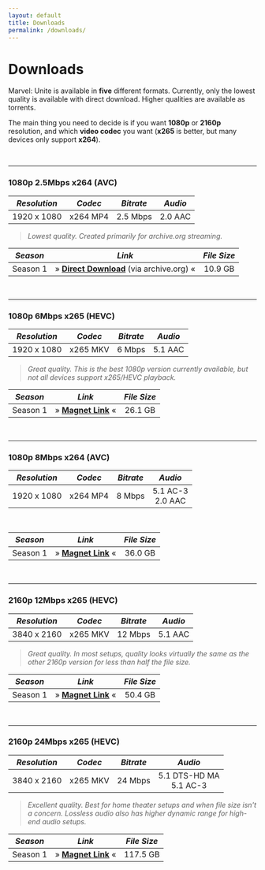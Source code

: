 ```yaml
---
layout: default
title: Downloads
permalink: /downloads/
---
```


# Downloads

Marvel: Unite is available in **five** different formats. Currently, only the lowest quality is available with direct download. Higher qualities are available as torrents.

The main thing you need to decide is if you want **1080p** or **2160p** resolution, and which **video codec** you want (**x265** is better, but many devices only support **x264**).

<br />

* * *

### 1080p 2.5Mbps x264 (AVC)

| _Resolution_ | _Codec_ | _Bitrate_ | _Audio_ |
| :---: | :---: | :---: | :---: |
| 1920 x 1080 | x264 MP4 | 2.5 Mbps | 2.0 AAC |

> _Lowest quality. Created primarily for archive.org streaming._

| _Season_ | _Link_ | _File Size_ |
| :---: | :---: | :---: |
| Season 1 | » [**Direct Download**](https://archive.org/compress/m-u_s01/formats=SUBRIP,MPEG4,ARCHIVE%20BITTORRENT,METADATA) (via archive.org) « | 10.9 GB |

<br />

* * *

### 1080p 6Mbps x265 (HEVC)

| _Resolution_ | _Codec_ | _Bitrate_ | _Audio_ |
| :---: | :---: | :---: | :---: |
| 1920 x 1080 | x265 MKV | 6 Mbps | 5.1 AAC |

> _Great quality. This is the best 1080p version currently available, but not all devices support x265/HEVC playback._

| _Season_ | _Link_ | _File Size_ |
| :---: | :---: | :---: |
| Season 1 | » [**Magnet Link**](magnet:?xt=urn:btih:b404bf98c682700c70cd0a5770d80affe986adbd&dn=Marvel%20Unite%20(2023)%20Season%201%20S01%20(1080p%206Mbps%20x265%20HEVC%20AAC%205.1%20ducko)&tr=udp%3a%2f%2fbt2.archive.org%3a6969%2fannounce&tr=udp%3a%2f%2fbt1.archive.org%3a6969%2fannounce&tr=udp%3a%2f%2ftracker.opentrackr.org%3a1337%2fannounce) « | 26.1 GB |

<br />

* * *

### 1080p 8Mbps x264 (AVC)

| _Resolution_ | _Codec_ | _Bitrate_ | _Audio_ |
| :---: | :---: | :---: | :---: |
| 1920 x 1080 | x264 MP4 | 8 Mbps | 5.1 AC-3 <br /> 2.0 AAC |

<br />

| _Season_ | _Link_ | _File Size_ |
| :---: | :---: | :---: |
| Season 1 | » [**Magnet Link**](magnet:?xt=urn:btih:4e4b32d2c045290e8c2041a1c0823bdb078033cb&dn=Marvel%20Unite%20(2023)%20Season%201%20S01%20(1080p%208Mbps%20x264%20AC3%205.1%20ducko)&tr=udp%3a%2f%2ftracker.opentrackr.org%3a1337%2fannounce&tr=udp%3a%2f%2fbt1.archive.org%3a6969%2fannounce&tr=udp%3a%2f%2fbt2.archive.org%3a6969%2fannounce) « | 36.0 GB |

<br />

* * *

### 2160p 12Mbps x265 (HEVC)

| _Resolution_ | _Codec_ | _Bitrate_ | _Audio_ |
| :---: | :---: | :---: | :---: |
| 3840 x 2160 | x265 MKV | 12 Mbps | 5.1 AAC |

> _Great quality. In most setups, quality looks virtually the same as the other 2160p version for less than half the file size._

| _Season_ | _Link_ | _File Size_ |
| :---: | :---: | :---: |
| Season 1 | » [**Magnet Link**](magnet:?xt=urn:btih:18d3a9a4b66ccc0492bd5f22cf18c830f301ec48&dn=Marvel%20Unite%20(2023)%20Season%201%20S01%20(2160p%2012Mbps%20x265%20HEVC%20HDR%20AAC%205.1%20ducko)&tr=udp%3a%2f%2fbt1.archive.org%3a6969%2fannounce&tr=udp%3a%2f%2fbt2.archive.org%3a6969%2fannounce&tr=udp%3a%2f%2ftracker.opentrackr.org%3a1337%2fannounce) « | 50.4 GB |

<br />

* * *

### 2160p 24Mbps x265 (HEVC)

| _Resolution_ | _Codec_ | _Bitrate_ | _Audio_ |
| :---: | :---: | :---: | :---: |
| 3840 x 2160 | x265 MKV | 24 Mbps | 5.1 DTS-HD MA <br /> 5.1 AC-3 |

> _Excellent quality. Best for home theater setups and when file size isn't a concern. Lossless audio also has higher dynamic range for high-end audio setups._

| _Season_ | _Link_ | _File Size_ |
| :---: | :---: | :---: |
| Season 1 | » [**Magnet Link**](magnet:?xt=urn:btih:dbe269f2c9d0d782ccd6a25316dc0d1dc2be7f3a&dn=Marvel%20Unite%20(2023)%20Season%201%20S01%20(2160p%2024Mbps%20x265%20HEVC%20HDR%20DTS-HD%20MA%205.1%20ducko)&tr=udp%3a%2f%2ftracker.opentrackr.org%3a1337%2fannounce&tr=udp%3a%2f%2fbt2.archive.org%3a6969%2fannounce&tr=udp%3a%2f%2fbt1.archive.org%3a6969%2fannounce) « | 117.5 GB |
